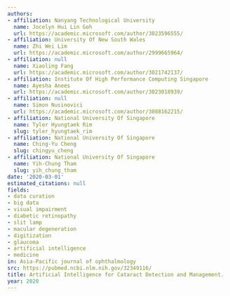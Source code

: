 ```yaml
---
authors:
- affiliation: Nanyang Technological University
  name: Jocelyn Hui Lin Goh
  url: https://academic.microsoft.com/author/3023596555/
- affiliation: University Of New South Wales
  name: Zhi Wei Lim
  url: https://academic.microsoft.com/author/2999665964/
- affiliation: null
  name: Xiaoling Fang
  url: https://academic.microsoft.com/author/3021742137/
- affiliation: Institute Of High Performance Computing Singapore
  name: Ayesha Anees
  url: https://academic.microsoft.com/author/3023018939/
- affiliation: null
  name: Simon Nusinovici
  url: https://academic.microsoft.com/author/3088162215/
- affiliation: National University Of Singapore
  name: Tyler Hyungtaek Rim
  slug: tyler_hyungtaek_rim
- affiliation: National University Of Singapore
  name: Ching-Yu Cheng
  slug: chingyu_cheng
- affiliation: National University Of Singapore
  name: Yih-Chung Tham
  slug: yih_chung_tham
date: '2020-03-01'
estimated_citations: null
fields:
- data curation
- big data
- visual impairment
- diabetic retinopathy
- slit lamp
- macular degeneration
- digitization
- glaucoma
- artificial intelligence
- medicine
in: Asia-Pacific journal of ophthalmology
src: https://pubmed.ncbi.nlm.nih.gov/32349116/
title: Artificial Intelligence for Cataract Detection and Management.
year: 2020
---
```

